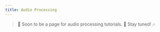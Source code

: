 ```yaml
---
title: Audio Processing
---
```


> 🎼 Soon to be a page for audio processing tutorials. 🎵 Stay tuned! 🎶